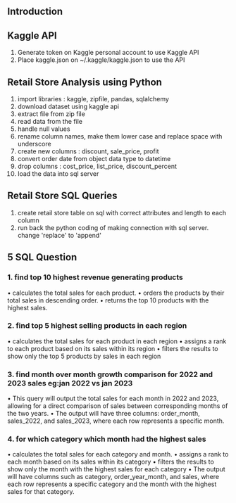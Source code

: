 ## Introduction


## Kaggle API
1. Generate token on Kaggle personal account to use Kaggle API
2. Place kaggle.json on ~/.kaggle/kaggle.json to use the API

## Retail Store Analysis using Python
1. import libraries : kaggle, zipfile, pandas, sqlalchemy
2. download dataset using kaggle api
3. extract file from zip file
4. read data from the file
5. handle null values
6. rename column names, make them lower case and replace space with underscore
7. create new columns : discount, sale_price, profit
8. convert order date from object data type to datetime
9. drop columns : cost_price, list_price, discount_percent
10. load the data into sql server

## Retail Store SQL Queries
1. create retail store table on sql with correct attributes and length to each column
2. run back the python coding of making connection with sql server. change 'replace' to 'append'

## 5 SQL Question 
### 1. find top 10 highest revenue generating products
•	calculates the total sales for each product. 
•	orders the products by their total sales in descending order.
•	returns the top 10 products with the highest sales.
### 2. find top 5 highest selling products in each region
•	calculates the total sales for each product in each region
•	assigns a rank to each product based on its sales within its region
•	filters the results to show only the top 5 products by sales in each region
### 3. find month over month growth comparison for 2022 and 2023 sales eg:jan 2022 vs jan 2023
•	This query will output the total sales for each month in 2022 and 2023, allowing for a direct comparison of sales between corresponding months of the two years.
•	The output will have three columns: order_month, sales_2022, and sales_2023, where each row represents a specific month.
### 4. for which category which month had the highest sales
•	calculates the total sales for each category and month.
•	assigns a rank to each month based on its sales within its category
•	filters the results to show only the month with the highest sales for each category
•	The output will have columns such as category, order_year_month, and sales, where each row represents a specific category and the month with the highest sales for that category.







